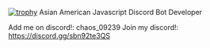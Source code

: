 [![trophy](https://github-profile-trophy.vercel.app/?username=Player09239)](https://github.com/ryo-ma/github-profile-trophy)
Asian American Javascript Discord Bot Developer

Add me on discord!: chaos_09239
Join my discord!: https://discord.gg/sbn92te3QS

<!---
Player09239/Player09239 is a ✨ special ✨ repository because its `README.md` (this file) appears on your GitHub profile.
You can click the Preview link to take a look at your changes.
--->
